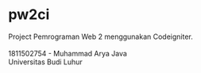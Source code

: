 # pw2ci
Project Pemrograman Web 2 menggunakan Codeigniter.
<br><br>1811502754 - Muhammad Arya Java
<br>Universitas Budi Luhur
